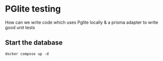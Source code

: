 # PGlite testing

How can we write code which uses Pglite locally & a prisma adapter to write good unit tests

## Start the database

```
docker compose up -d
```

